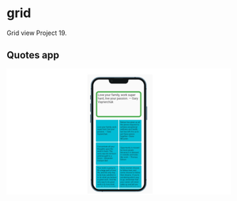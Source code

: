 # grid

Grid view Project 19.

## Quotes app
![Screenshot](https://github.com/maqamylee0/Week19WTM_Quotes/blob/master/Choose%20day.jpg)

